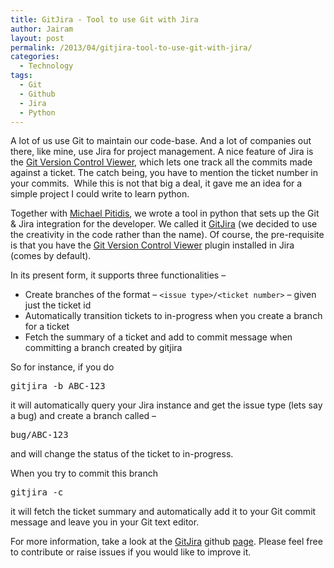 ```yaml
---
title: GitJira - Tool to use Git with Jira
author: Jairam
layout: post
permalink: /2013/04/gitjira-tool-to-use-git-with-jira/
categories:
  - Technology
tags:
  - Git
  - Github
  - Jira
  - Python
---
```

A lot of us use Git to maintain our code-base. And a lot of companies out there, like mine, use Jira for project management. A nice feature of Jira is the [Git Version Control Viewer][1], which lets one track all the commits made against a ticket. The catch being, you have to mention the ticket number in your commits.  While this is not that big a deal, it gave me an idea for a simple project I could write to learn python.

Together with [Michael Pitidis][2], we wrote a tool in python that sets up the Git & Jira integration for the developer. We called it <a title="GitJira" href="https://github.com/jairamc/gitjira" target="_blank">GitJira</a> (we decided to use the creativity in the code rather than the name). Of course, the pre-requisite is that you have the <a href="https://marketplace.atlassian.com/plugins/com.xiplink.jira.git.jira_git_plugin" target="_blank">Git Version Control Viewer</a> plugin installed in Jira (comes by default).

In its present form, it supports three functionalities &#8211;

  * Create branches of the format &#8211; `<issue type>/<ticket number>` &#8211; given just the ticket id
  * Automatically transition tickets to in-progress when you create a branch for a ticket
  * Fetch the summary of a ticket and add to commit message when committing a branch created by gitjira

So for instance, if you do

<pre>gitjira -b ABC-123</pre>

it will automatically query your Jira instance and get the issue type (lets say a bug) and create a branch called &#8211;

<pre>bug/ABC-123</pre>

and will change the status of the ticket to in-progress.

When you try to commit this branch

<pre>gitjira -c</pre>

it will fetch the ticket summary and automatically add it to your Git commit message and leave you in your Git text editor.

For more information, take a look at the <a title="GitJira" href="https://github.com/jairamc/gitjira" target="_blank">GitJira</a> github <a title="GitJira" href="https://github.com/jairamc/gitjira" target="_blank">page</a>. Please feel free to contribute or raise issues if you would like to improve it.

&nbsp;

 [1]: https://marketplace.atlassian.com/plugins/com.xiplink.jira.git.jira_git_plugin "Git Version Control Viewer"
 [2]: https://github.com/mpitid "Michael Pitidis"
